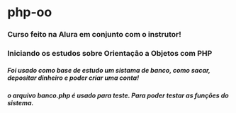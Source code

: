 # php-oo
### Curso feito na Alura em conjunto com o instrutor!

### Iniciando os estudos sobre Orientação a Objetos com PHP
##### Foi usado como base de estudo um sistama de banco, como sacar, depositar dinheiro e poder criar uma conta!
##### o arquivo banco.php é usado para teste. Para poder testar as funções do sistema.
